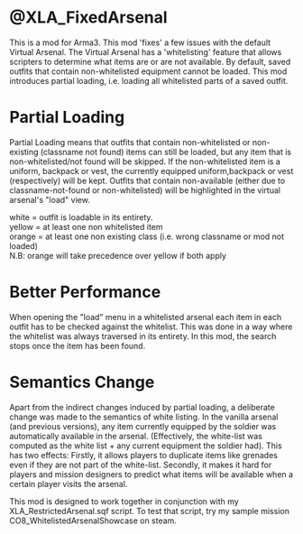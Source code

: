 @XLA_FixedArsenal
================

This is a mod for Arma3. 
This mod 'fixes' a few issues with the default Virtual Arsenal. 
The Virtual Arsenal has a 'whitelisting' feature that allows scripters to determine what items are or are not available. 
By default, saved outfits that contain non-whitelisted equipment cannot be loaded.
This mod introduces partial loading, i.e. loading all whitelisted parts of a saved outfit.


Partial Loading
================
Partial Loading means that outfits that contain non-whitelisted or non-existing (classname not found) items can still be loaded, but any item that is non-whitelisted/not found will be skipped. 
If the non-whitelisted item is a uniform, backpack or vest, the currently equipped uniform,backpack or vest (respectively) will be kept.
Outfits that contain non-available (either due to classname-not-found or non-whitelisted) will be highlighted in the virtual arsenal's "load" view.

white = outfit is loadable in its entirety.  
yellow = at least one non whitelisted item   
orange = at least one non existing class (i.e. wrong classname or mod not loaded)  
N.B: orange will take precedence over yellow if both apply  


Better Performance
==================
When opening the "load" menu in a whitelisted arsenal each item in each outfit has to be checked against the whitelist.
This was done in a way where the whitelist was always traversed in its entirety. In this mod, the search stops once the item has been found.


Semantics Change
================
Apart from the indirect changes induced by partial loading, a deliberate change was made to the semantics of white listing. In the vanilla arsenal (and previous versions), any item currently equipped by the soldier was automatically available in the arsenal. (Effectively, the white-list was computed as the white list + any current equipment the soldier had). This has two effects: Firstly, it allows players to duplicate items like grenades even if they are not part of the white-list. Secondly, it makes it hard for players and mission designers to predict what items will be available when a certain player visits the arsenal.


This mod is designed to work together in conjunction with my XLA_RestrictedArsenal.sqf script. To test that script, try my sample mission CO8_WhitelistedArsenalShowcase on steam.
